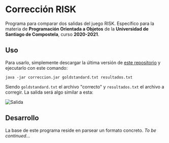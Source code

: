 # Corrección RISK

Programa para comparar dos salidas del juego RISK. Específico para la materia de **Programación Orientada a
Objetos** de la **Universidad de Santiago de Compostela**, curso **2020-2021**.

## Uso

Para usarlo, simplemente descargar la última versión de [este repositorio](https://github.com/barreeeiroo/CorreccionRISK/releases)
y ejecutarlo con este comando:

```
java -jar correccion.jar goldstandard.txt resultados.txt
```

Siendo `goldstandard.txt` el archivo "correcto" y `resultados.txt` el archivo a corregir. La salida será algo similar a esta:

![Salida](https://i.imgur.com/VuIlIub.png)

## Desarrollo

La base de este programa reside en parsear un formato concreto. _To be continued..._
